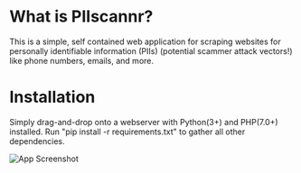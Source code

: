 # What is PIIscannr?
This is a simple, self contained web application for scraping websites for personally identifiable information (PIIs) (potential scammer attack vectors!) like phone numbers, emails, and more.

# Installation
Simply drag-and-drop onto a webserver with Python(3+) and PHP(7.0+) installed.
Run "pip install -r requirements.txt" to gather all other dependencies. 
 
![App Screenshot](https://github.com/robertegj/scannr/blob/master/screenshot.png)
